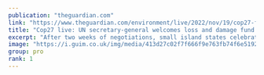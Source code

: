```yaml
---
publication: "theguardian.com"
link: "https://www.theguardian.com/environment/live/2022/nov/19/cop27-fears-15c-target-danger-negotiations-overrun-live"
title: "Cop27 live: UN secretary-general welcomes loss and damage fund as important signal to ‘rebuild broken trust’"
excerpt: "After two weeks of negotiations, small island states celebrate achievement of ‘mission thirty years in the making’"
image: "https://i.guim.co.uk/img/media/413d27c02f7f666f9e763fb74f6e5192d739a0bc/0_343_5143_3086/master/5143.jpg?width=1200&height=630&quality=85&auto=format&fit=crop&overlay-align=bottom%2Cleft&overlay-width=100p&overlay-base64=L2ltZy9zdGF0aWMvb3ZlcmxheXMvdGctbGl2ZS5wbmc&enable=upscale&s=7fff95bcda3f45893d742e8ce512b2e1"
group: pro
rank: 1
---
```

